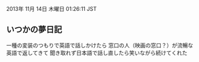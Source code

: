 2013年 11月 14日 木曜日 01:26:11 JST

いつかの夢日記
---
一種の変装のつもりで英語で話しかけたら
窓口の人（映画の窓口？）が流暢な英語で返してきて
聞き取れず日本語で話し直したら笑いながら続けてくれた

